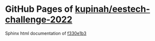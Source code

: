 GitHub Pages of [kupinah/eestech-challenge-2022](https://github.com/kupinah/eestech-challenge-2022.git)
===
Sphinx html documentation of [f330e1b3](https://github.com/kupinah/eestech-challenge-2022/tree/f330e1b348bfa571a56e5fa2f8d56ba35b4f4777)
